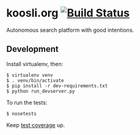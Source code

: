 koosli.org [![Build Status](https://travis-ci.org/Koosli/koosli.org.svg)](https://travis-ci.org/Koosli/koosli.org)
==========

Autonomous search platform with good intentions.


Development
-----------

Install virtualenv, then:

    $ virtualenv venv
    $ . venv/bin/activate
    $ pip install -r dev-requirements.txt
    $ python run_devserver.py

To run the tests:

    $ nosetests

Keep [test coverage](http://koosli.github.io/koosli.org/) up.
